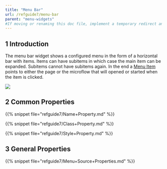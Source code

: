 ```yaml
---
title: "Menu Bar"
url: /refguide7/menu-bar
parent: "menu-widgets"
#If moving or renaming this doc file, implement a temporary redirect and let the respective team know they should update the URL in the product. See Mapping to Products for more details.
---
```


## 1 Introduction

The menu bar widget shows a configured menu in the form of a horizontal bar with items. Items can have subitems in which case the main item can be expanded. Subitems cannot have subitems again. In the end a [Menu Item](menu-item) points to either the page or the microflow that will opened or started when the item is clicked.

![](/attachments/refguide7/desktop-modeler/pages/menu-widgets/menu-bar/menu-bar.png)

## 2 Common Properties

{{% snippet file="refguide7/Name+Property.md" %}}

{{% snippet file="refguide7/Class+Property.md" %}}

{{% snippet file="refguide7/Style+Property.md" %}}

## 3 General Properties

{{% snippet file="refguide7/Menu+Source+Properties.md" %}}
